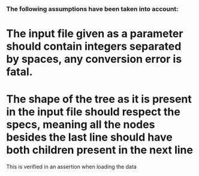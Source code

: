 ### The following assumptions have been taken into account:

# The input file given as a parameter should contain integers separated by spaces, any conversion error is fatal.

# The shape of the tree as it is present in the input file should respect the specs, meaning all the nodes besides the last line should have both children present in the next line
This is verified in an assertion when loading the data
